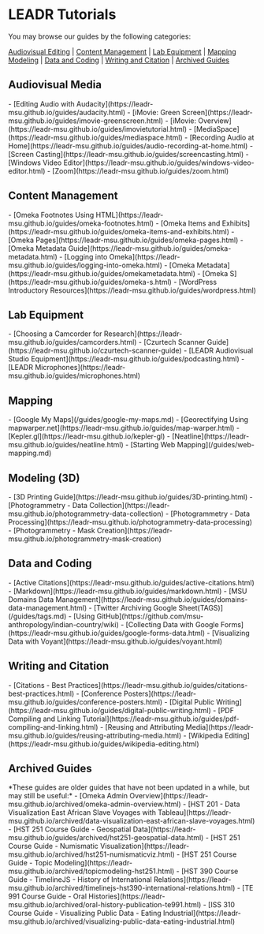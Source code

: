 # LEADR Tutorials
You may browse our guides by the following categories:

<a href="#audiovisual">Audiovisual Editing</a> | <a href="#content">Content Management</a> | <a href="#lab">Lab Equipment</a> | <a href="#mapping">Mapping</a>
<a href="#modeling">Modeling</a> | <a href="#programming">Data and Coding</a> | <a href="#writing">Writing and Citation</a> | <a href="#archived">Archived Guides</a>

<h2 id="audiovisual">Audiovisual Media</h2>
- [Editing Audio with Audacity](https://leadr-msu.github.io/guides/audacity.html)
- [iMovie: Green Screen](https://leadr-msu.github.io/guides/imovie-greenscreen.html)
- [iMovie: Overview](https://leadr-msu.github.io/guides/imovietutorial.html)
- [MediaSpace](https://leadr-msu.github.io/guides/mediaspace.html)
- [Recording Audio at Home](https://leadr-msu.github.io/guides/audio-recording-at-home.html)
- [Screen Casting](https://leadr-msu.github.io/guides/screencasting.html)
- [Windows Video Editor](https://leadr-msu.github.io/guides/windows-video-editor.html)
- [Zoom](https://leadr-msu.github.io/guides/zoom.html)

<h2 id="content">Content Management</h2>
- [Omeka Footnotes Using HTML](https://leadr-msu.github.io/guides/omeka-footnotes.html)
- [Omeka Items and Exhibits](https://leadr-msu.github.io/guides/omeka-items-and-exhibits.html)
- [Omeka Pages](https://leadr-msu.github.io/guides/omeka-pages.html)
- [Omeka Metadata Guide](https://leadr-msu.github.io/guides/omeka-metadata.html)
- [Logging into Omeka](https://leadr-msu.github.io/guides/logging-into-omeka.html)
- [Omeka Metadata](https://leadr-msu.github.io/guides/omekametadata.html)
- [Omeka S](https://leadr-msu.github.io/guides/omeka-s.html)
- [WordPress Introductory Resources](https://leadr-msu.github.io/guides/wordpress.html)

<h2 id="lab">Lab Equipment</h2>
- [Choosing a Camcorder for Research](https://leadr-msu.github.io/guides/camcorders.html)
- [Czurtech Scanner Guide](https://leadr-msu.github.io/czurtech-scanner-guide)
- [LEADR Audiovisual Studio Equipment](https://leadr-msu.github.io/guides/podcasting.html)
- [LEADR Microphones](https://leadr-msu.github.io/guides/microphones.html)

<h2 id="mapping">Mapping</h2>
- [Google My Maps](/guides/google-my-maps.md)
- [Georectifying Using mapwarper.net](https://leadr-msu.github.io/guides/map-warper.html)
- [Kepler.gl](https://leadr-msu.github.io/kepler-gl)
- [Neatline](https://leadr-msu.github.io/guides/neatline.html)
- [Starting Web Mapping](/guides/web-mapping.md)

<h2 id="modeling">Modeling (3D)</h2>
- [3D Printing Guide](https://leadr-msu.github.io/guides/3D-printing.html)
- [Photogrammetry - Data Collection](https://leadr-msu.github.io/photogrammetry-data-collection)
- [Photogrammetry - Data Processing](https://leadr-msu.github.io/photogrammetry-data-processing)
  - [Photogrammetry - Mask Creation](https://leadr-msu.github.io/photogrammetry-mask-creation)

<h2 id=programming>Data and Coding</h2>
- [Active Citations](https://leadr-msu.github.io/guides/active-citations.html)
- [Markdown](https://leadr-msu.github.io/guides/markdown.html)
- [MSU Domains Data Management](https://leadr-msu.github.io/guides/domains-data-management.html)
- [Twitter Archiving Google Sheet(TAGS)](/guides/tags.md)
- [Using GitHub](https://github.com/msu-anthropology/indian-country/wiki)
- [Collecting Data with Google Forms](https://leadr-msu.github.io/guides/google-forms-data.html)
- [Visualizing Data with Voyant](https://leadr-msu.github.io/guides/voyant.html)

<h2 id="writing">Writing and Citation</h2>
- [Citations - Best Practices](https://leadr-msu.github.io/guides/citations-best-practices.html)
- [Conference Posters](https://leadr-msu.github.io/guides/conference-posters.html)
- [Digital Public Writing](https://leadr-msu.github.io/guides/digital-public-writing.html)
- [PDF Compiling and Linking Tutorial](https://leadr-msu.github.io/guides/pdf-compiling-and-linking.html)
- [Reusing and Attributing Media](https://leadr-msu.github.io/guides/reusing-attributing-media.html)
- [Wikipedia Editing](https://leadr-msu.github.io/guides/wikipedia-editing.html)

<h2 id="archived">Archived Guides</h2>
*These guides are older guides that have not been updated in a while, but may still be useful:*
- [Omeka Admin Overview](https://leadr-msu.github.io/archived/omeka-admin-overview.html)
- [HST 201 - Data Visualization East African Slave Voyages with Tableau](https://leadr-msu.github.io/archived/data-visualization-east-african-slave-voyages.html)
- [HST 251 Course Guide - Geospatial Data](https://leadr-msu.github.io/guides/archived/hst251-geospatial-data.html)
- [HST 251 Course Guide - Numismatic Visualization](https://leadr-msu.github.io/archived/hst251-numismaticviz.html)
- [HST 251 Course Guide - Topic Modeling](https://leadr-msu.github.io/archived/topicmodeling-hst251.html)
- [HST 390 Course Guide - TimelineJS - History of International Relations](https://leadr-msu.github.io/archived/timelinejs-hst390-international-relations.html)
- [TE 991 Course Guide - Oral Histories](https://leadr-msu.github.io/archived/oral-history-publication-te991.html)
- [ISS 310 Course Guide - Visualizing Public Data - Eating Industrial](https://leadr-msu.github.io/archived/visualizing-public-data-eating-industrial.html)
